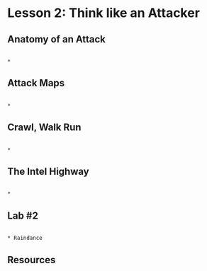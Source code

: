 # Lesson 2: Think like an Attacker



## Anatomy of an Attack

```

* 

```

## Attack Maps

```

* 

```

## Crawl, Walk Run

```

* 

```

## The Intel Highway

```

* 

```


## Lab #2

```

* Raindance

```

## Resources


